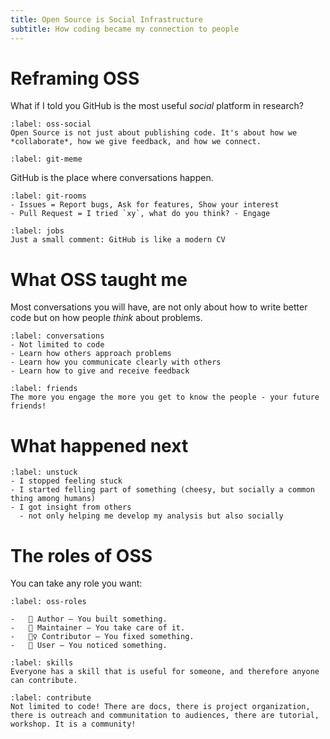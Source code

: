 ```yaml
---
title: Open Source is Social Infrastructure
subtitle: How coding became my connection to people
---
```


# Reframing OSS

What if I told you GitHub is the most useful *social* platform in research?

```{tip} OSS
:label: oss-social
Open Source is not just about publishing code. It's about how we *collaborate*, how we give feedback, and how we connect.
```

```{figure} ../media/github.jpg
:label: git-meme
```

GitHub is the place where conversations happen.

```{tip} The rooms
:label: git-rooms
- Issues = Report bugs, Ask for features, Show your interest
- Pull Request = I tried `xy`, what do you think? - Engage

```

```{tip} Jobs
:label: jobs
Just a small comment: GitHub is like a modern CV
```

# What OSS taught me

Most conversations you will have, are not only about how to write better code but on how people _think_ about problems.

```{tip} Conversations
:label: conversations
- Not limited to code
- Learn how others approach problems
- Learn how you communicate clearly with others
- Learn how to give and receive feedback
```

```{note}
:label: friends
The more you engage the more you get to know the people - your future friends!
```

# What happened next

```{note} Un-Stuck
:label: unstuck
- I stopped feeling stuck
- I started felling part of something (cheesy, but socially a common thing among humans)
- I got insight from others 
  - not only helping me develop my analysis but also socially
```

# The roles of OSS

You can take any role you want:

```{tip} Roles
:label: oss-roles

-	🧠 Author – You built something.
-	🔧 Maintainer – You take care of it.
-	🙋‍♀️ Contributor – You fixed something.
-	👀 User – You noticed something.
```


```{important}
:label: skills
Everyone has a skill that is useful for someone, and therefore anyone can contribute.
```

```{important} Contribution
:label: contribute
Not limited to code! There are docs, there is project organization, there is outreach and communitation to audiences, there are tutorial, workshop. It is a community! 
```
